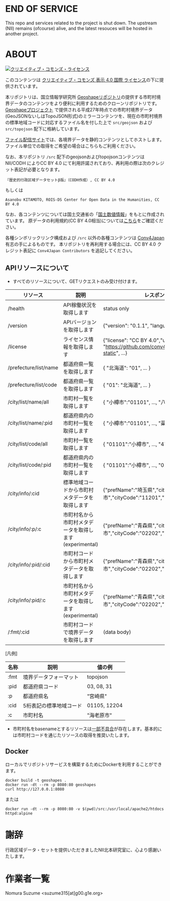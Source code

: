 # END OF SERVICE 

This repo and services related to the project is shut down.
The upstream (NII) remains (ofcourse) alive, and the latest resouces will be hosted in another project.

# ABOUT

<a rel="license" href="http://creativecommons.org/licenses/by/4.0/"><img alt="クリエイティブ・コモンズ・ライセンス" style="border-width:0" src="https://i.creativecommons.org/l/by/4.0/80x15.png" /></a><br />

このコンテンツは <a rel="license" href="http://creativecommons.org/licenses/by/4.0/">クリエイティブ・コモンズ 表示 4.0 国際 ライセンス</a>の下に提供されています。

本リポジトリは、国立情報学研究所 [Geoshapeリポジトリ](https://geoshape.ex.nii.ac.jp/city/)の提供する市町村境界データのコンテンツをより便利に利用するためのクローンリポジトリです。
[Geoshapeプロジェクト](https://geoshape.ex.nii.ac.jp/city/) で提供される平成27年時点での市町村境界データ(GeoJSONないしはTopoJSON形式)のミラーコンテンツを、現在の市町村境界の標準地域コードに対応するファイル名を付した上で `src/geojson` および `src/topojson` 配下に格納しています。

[ファイル配信サイト](#Distribution)では、各境界データを静的コンテンツとしてホストします。
ファイル単位での取得をご希望の場合はこちらもご利用ください。

なお、本リポジトリ `/src` 配下のgeojsonおよびtopojsonコンテンツは NII/CODH によりCC BY 4.0 にて利用許諾されており、再利用の際は次のクレジット表記が必要となります。

`『歴史的行政区域データセットβ版』（CODH作成）, CC BY 4.0`

もしくは

` Asanobu KITAMOTO, ROIS-DS Center for Open Data in the Humanities, CC BY 4.0 `

なお、各コンテンツについては国土交通省の「[国土数値情報](http://nlftp.mlit.go.jp/ksj/)」をもとに作成されています。
原データの利用規約(CC BY 4.0相当)については[こちら](http://nlftp.mlit.go.jp/ksj/gml/datalist/KsjTmplt-N03.html)をご確認ください。

各種シンボリックリンク構成および `/src` 以外の各種コンテンツは [Conv4Japan](https://github.com/conv4ja)有志の手によるものです。
本リポジトリを再利用する場合には、CC BY 4.0 クレジット表記に `Conv4Japan Contributors` を追記してください。

## APIリソースについて

* すべてのリソースについて、GETリクエストのみ受け付けます。

| リソース | 説明 | レスポンスの例 | 
| --- | --- | --- |
| /health | API稼働状況を取得します | status only |
| /version | APIバージョンを取得します | {"version": "0.1.1", "language":"ja"} |
| /license | ライセンス情報を取得します | {"license": "CC BY 4.0","url": "https://github.com/conv4ja/geoshapes-jp-static", ...} |
| /prefecture/list/name | 都道府県一覧を取得します | { "北海道": "01", ... } |
| /prefecture/list/code | 都道府県一覧を取得します | { "01": "北海道", ... } |
| /city/list/name/all | 市町村一覧を取得します | { "小樽市":"01101", ..., "八重山町":"47483" } |
| /city/list/name/:pid | 都道府県内の市町村一覧を取得します | { "小樽市":"01101", ..., "蘂取村": "01700"} |
| /city/list/code/all | 市町村一覧を取得します | { "01101":"小樽市", ..., "47483":"八重山町" } |
| /city/list/code/:pid | 都道府県内の市町村一覧を取得します | { "01101":"小樽市", ..., "01700": "蘂取村"} |
| /city/info/:cid | 標準地域コードから市町村メタデータを取得します | {"prefName":"埼玉県","cityName":"川越市","cityCode":"11201","id":"gci:11201A1968"} |
| /city/info/:p/:c | 市町村名から市町村メタデータを取得します(experimental) | {"prefName":"青森県","cityName":"弘前市","cityCode":"02202","id":"gci:02202A1968"} |
| /city/info/:pid/:cid | 市町村コードから市町村メタデータを取得します | {"prefName":"青森県","cityName":"弘前市","cityCode":"02202","id":"gci:02202A1968"} |
| /city/info/:pid/:c | 市町村名から市町村メタデータを取得します(experimental) | {"prefName":"青森県","cityName":"弘前市","cityCode":"02202","id":"gci:02202A1968"} |
| /:fmt/:cid | 市町村コードで境界データを取得します | (data body) |

[凡例]

| 名称 | 説明 | 値の例 |
| --- | --- | --- |
| :fmt | 境界データフォーマット | topojson |
| :pid | 都道府県コード | 03, 08, 31 |
| :p | 都道府県名 | "宮崎県" |
| :cid | 5桁表記の標準地域コード | 01105, 12204 |
| :c | 市町村名 | "海老原市" |

* 市町村名をbasenameとするリソースは[一部不具合](https://github.com/conv4ja/geoshapes-jp-static/issues/1)が存在します。基本的には市町村コードを通じたリソースの取得を推奨いたします。 

## Docker

ローカルでリポジトリサービスを構築するためにDockerを利用することができます。

```
docker build -t geoshapes .
docker run -dt --rm -p 8080:80 geoshapes
curl http://127.0.0.1:8080
```

または

```
docker run -dt --rm -p 8080:80 -v $(pwd)/src:/usr/local/apache2/htdocs httpd:alpine
```

# 謝辞

行政区域データ・セットを提供いただきましたNII北本研究室に、心より感謝いたします。


# 作業者一覧

Nomura Suzume <suzume315[at]g00.g1e.org>

